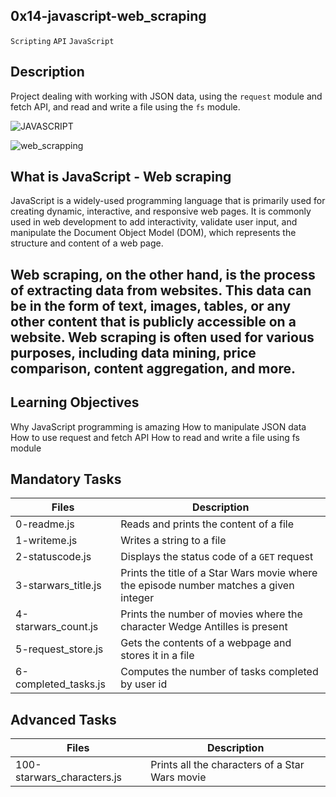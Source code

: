 ## 0x14-javascript-web_scraping

`Scripting`
`API`
`JavaScript`

## Description

Project dealing with working with JSON data, using the `request` module and fetch API, and read and write a file using the `fs` module.

![JAVASCRIPT](https://www.kindpng.com/picc/m/476-4768341_javascript-logo-number-angularjs-node-javascript-transparent-background.png)

![web_scrapping](https://analyticslearn.com/wp-content/uploads/2020/11/The-Simple-Steps-for-Web-Scraping-1024x576.jpg)

## What is JavaScript - Web scraping

JavaScript is a widely-used programming language that is primarily used for creating dynamic, interactive, and responsive web pages. It is commonly used in web development to add interactivity, validate user input, and manipulate the Document Object Model (DOM), which represents the structure and content of a web page.

## Web scraping, on the other hand, is the process of extracting data from websites. This data can be in the form of text, images, tables, or any other content that is publicly accessible on a website. Web scraping is often used for various purposes, including data mining, price comparison, content aggregation, and more.

## Learning Objectives

Why JavaScript programming is amazing
How to manipulate JSON data
How to use request and fetch API
How to read and write a file using fs module

## Mandatory Tasks

| Files | Description |
| ----- | ----------- |
| 0-readme.js | Reads and prints the content of a file |
| 1-writeme.js | Writes a string to a file |
| 2-statuscode.js | Displays the status code of a `GET` request |
| 3-starwars_title.js | Prints the title of a Star Wars movie where the episode number matches a given integer |
| 4-starwars_count.js | Prints the number of movies where the character Wedge Antilles is present |
| 5-request_store.js | Gets the contents of a webpage and stores it in a file |
| 6-completed_tasks.js | Computes the number of tasks completed by user id |

## Advanced Tasks

| Files | Description |
| ----- | ----------- |
| 100-starwars_characters.js | Prints all the characters of a Star Wars movie |
